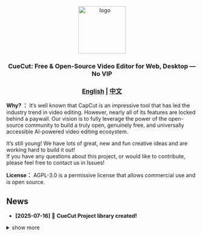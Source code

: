 <div align="center" id="cuecut_logo">
  <img src="https://raw.githubusercontent.com/juntaosun/CueCut/main/logo.png" alt="logo" width="125"></img>
</div>
<h3 align="center"><b>CueCut: Free & Open-Source Video Editor for Web, Desktop — No VIP</b></a>
</h3>

<h3 align="center">
<a href="README.md"><b>English</b></a> | <a href="README_ZH.md"><b>中文</b></a>
</h3>

**Why? ：**  It’s well known that CapCut is an impressive tool that has led the industry trend in video editing. However, nearly all of its features are locked behind a paywall. Our vision is to fully leverage the power of the open-source community to build a truly open, genuinely free, and universally accessible AI-powered video editing ecosystem.   

It’s still young! We have lots of great, new and fun creative ideas and are working hard to build it out!      
If you have any questions about this project, or would like to contribute, please feel free to contact us in Issues!    

**License：** AGPL-3.0 is a permissive license that allows commercial use and is open source.   
 

## News

- **[2025-07-16]** 🚀 **CueCut Project library created!** 

<details>
<summary>show more</summary>
</details>